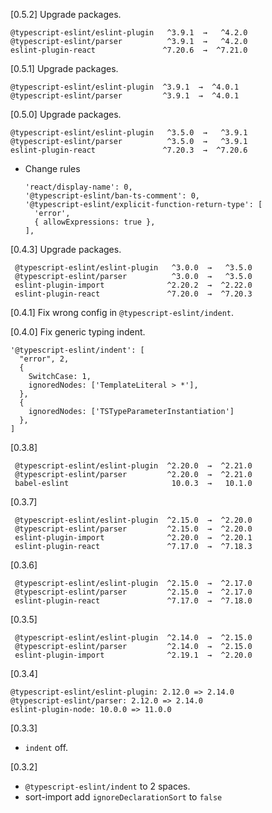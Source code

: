 [0.5.2]
Upgrade packages.
```
@typescript-eslint/eslint-plugin   ^3.9.1  →   ^4.2.0
@typescript-eslint/parser          ^3.9.1  →   ^4.2.0
eslint-plugin-react               ^7.20.6  →  ^7.21.0
```

[0.5.1]
Upgrade packages.
```
@typescript-eslint/eslint-plugin  ^3.9.1  →  ^4.0.1
@typescript-eslint/parser         ^3.9.1  →  ^4.0.1
```

[0.5.0]
Upgrade packages.
```
@typescript-eslint/eslint-plugin   ^3.5.0  →   ^3.9.1 
@typescript-eslint/parser          ^3.5.0  →   ^3.9.1 
eslint-plugin-react               ^7.20.3  →  ^7.20.6 
```

* Change rules
  ```
  'react/display-name': 0,
  '@typescript-eslint/ban-ts-comment': 0,
  '@typescript-eslint/explicit-function-return-type': [
    'error',
    { allowExpressions: true },
  ],
  ```

[0.4.3]
Upgrade packages.
```
 @typescript-eslint/eslint-plugin   ^3.0.0  →   ^3.5.0 
 @typescript-eslint/parser          ^3.0.0  →   ^3.5.0 
 eslint-plugin-import              ^2.20.2  →  ^2.22.0 
 eslint-plugin-react               ^7.20.0  →  ^7.20.3 
```

[0.4.1]
Fix wrong config in `@typescript-eslint/indent`.

[0.4.0]
Fix generic typing indent.
```
'@typescript-eslint/indent': [
  "error", 2,
  {
    SwitchCase: 1,
    ignoredNodes: ['TemplateLiteral > *'],
  },
  {
    ignoredNodes: ['TSTypeParameterInstantiation']
  },
]
```
[0.3.8]
```
 @typescript-eslint/eslint-plugin  ^2.20.0  →  ^2.21.0 
 @typescript-eslint/parser         ^2.20.0  →  ^2.21.0 
 babel-eslint                       10.0.3  →   10.1.0 
```
[0.3.7]
```
 @typescript-eslint/eslint-plugin  ^2.15.0  →  ^2.20.0 
 @typescript-eslint/parser         ^2.15.0  →  ^2.20.0 
 eslint-plugin-import              ^2.20.0  →  ^2.20.1 
 eslint-plugin-react               ^7.17.0  →  ^7.18.3 
```
[0.3.6]
```
 @typescript-eslint/eslint-plugin  ^2.15.0  →  ^2.17.0 
 @typescript-eslint/parser         ^2.15.0  →  ^2.17.0 
 eslint-plugin-react               ^7.17.0  →  ^7.18.0 
 ```

[0.3.5]
```
 @typescript-eslint/eslint-plugin  ^2.14.0  →  ^2.15.0 
 @typescript-eslint/parser         ^2.14.0  →  ^2.15.0 
 eslint-plugin-import              ^2.19.1  →  ^2.20.0 
 ```

[0.3.4]
```
@typescript-eslint/eslint-plugin: 2.12.0 => 2.14.0
@typescript-eslint/parser: 2.12.0 => 2.14.0
eslint-plugin-node: 10.0.0 => 11.0.0
```

[0.3.3]
* `indent` off.

[0.3.2]
* `@typescript-eslint/indent` to 2 spaces.
* sort-import add `ignoreDeclarationSort` to `false`